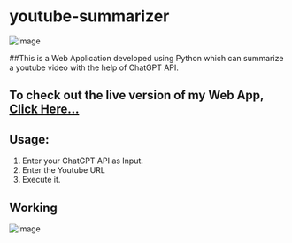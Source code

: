 # youtube-summarizer
![image](https://github.com/abhi777/youtube-summarizer/assets/74459400/5d2657c1-7226-4a93-95cc-054ff0419a69)

##This is a Web Application developed using Python which can summarize a youtube video with the help of ChatGPT API.

## To check out the live version of my Web App, [Click Here...](https://youtubegpt-6wjmknlkh0r.streamlit.app/)

## Usage:
1. Enter your ChatGPT API as Input.
2. Enter the Youtube URL
3. Execute it. 

## Working
![image](https://github.com/abhi777/youtube-summarizer/assets/74459400/1c2c6d53-0b78-4cd4-afc0-a4a85214b30c)
